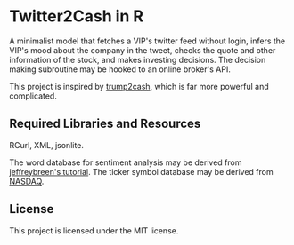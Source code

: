 Twitter2Cash in R
====

A minimalist model that fetches a VIP's twitter feed without login, infers the VIP's mood about the company in the tweet, checks the quote and other information of the stock, and makes investing decisions. The decision making subroutine may be hooked to an online broker's API.

This project is inspired by [trump2cash](https://github.com/maxbbraun/trump2cash), which is far more powerful and complicated. 

## Required Libraries and Resources ##

RCurl, XML, jsonlite.

The word database for sentiment analysis may be derived from [jeffreybreen's tutorial](https://github.com/jeffreybreen/twitter-sentiment-analysis-tutorial-201107/tree/master/data/opinion-lexicon-English). The ticker symbol database may be derived from [NASDAQ](ftp://ftp.nasdaqtrader.com/symboldirectory/).

## License ##

This project is licensed under the MIT license.